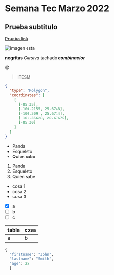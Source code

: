 # Semana Tec Marzo 2022

## Prueba subtitulo

[Prueba link](experiencia21.tec.mx)

![imagen esta](https://user-images.githubusercontent.com/19292210/60553863-044dd200-9cea-11e9-987e-7db84449f215.png)

**negritas**
_Cursiva_
~~tachado~~
**_combinacion_**

😎

> ITESM

```geojson
{
  "type": "Polygon",
  "coordinates": [
    [
      [-85,35],
      [-100.2155, 25.6748],
      [-100.309 , 25.6714],
      [-101.35628, 20.67675],
      [-85,30]
    ]
  ]
}


```

- Panda
- Esqueleto
- Quien sabe

1. Panda
2. Esqueleto
3. Quien sabe

- cosa 1
 - cosa 2
  - cosa 3

- [x] a
- [ ] b
- [ ] c

|tabla| cosa|
| ----| ----|
| a   |  b  |

```python
{
  "firstname": "John",
  "lastname": "Smith",
  "age": 25
  }
  ```
